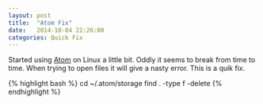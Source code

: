 ```yaml
---
layout: post
title:  "Atom Fix"
date:   2014-10-04 22:26:00
categories: Quick Fix
---
```


Started using [Atom][atom] on Linux a little bit. Oddly it seems to break from time to time. When trying to open files it will give a nasty error. This is a quik fix.

{% highlight bash %}
cd ~/.atom/storage
find . -type f -delete
{% endhighlight %}

[atom]:        https://atom.io
